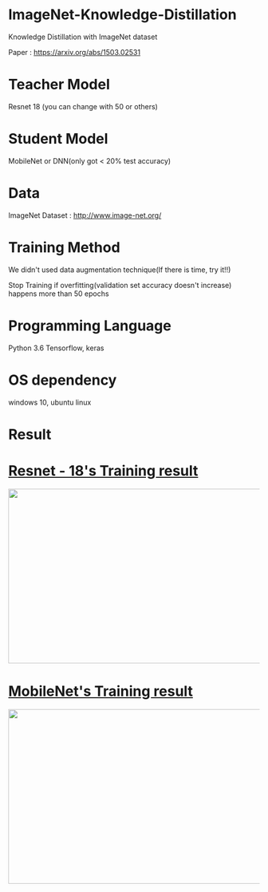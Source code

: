 # ImageNet-Knowledge-Distillation
Knowledge Distillation with ImageNet dataset

Paper : https://arxiv.org/abs/1503.02531

# Teacher Model
Resnet 18 (you can change with 50 or others)

# Student Model
MobileNet or DNN(only got < 20% test accuracy)

# Data
ImageNet Dataset : http://www.image-net.org/

# Training Method
We didn't used data augmentation technique(If there is time, try it!!)

Stop Training if overfitting(validation set accuracy doesn't increase) happens more than 50 epochs

# Programming Language
Python 3.6
Tensorflow, keras

# OS dependency
windows 10, ubuntu linux

# Result

<div class="imgTopic">
 <h1 class="title"><a href="#">Resnet - 18's Training result</a></h1>
 <p class="content"><a href="#"><img src="https://user-images.githubusercontent.com/29685163/49656613-20093680-fa81-11e8-97fb-ecb63c1ed385.png" alt="" width = "675" height ="350"/></a></p>
</div>

<div class="imgTopic2">
 <h1 class="title"><a href="#">MobileNet's Training result</a></h1>
 <p class="content"><a href="#"><img src="https://user-images.githubusercontent.com/29685163/49656474-cdc81580-fa80-11e8-8477-a5b31ab88e8c.png" alt="" width = "675" height ="350"/></a></p>
</div>

